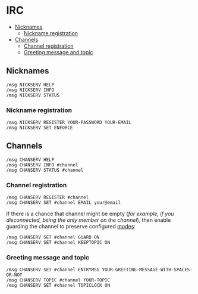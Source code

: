 # IRC

<!-- MarkdownTOC -->

- [Nicknames](#nicknames)
    - [Nickname registration](#nickname-registration)
- [Channels](#channels)
    - [Channel registration](#channel-registration)
    - [Greeting message and topic](#greeting-message-and-topic)

<!-- /MarkdownTOC -->

## Nicknames

```
/msg NICKSERV HELP
/msg NICKSERV INFO
/msg NICKSERV STATUS
```

### Nickname registration

```
/msg NICKSERV REGISTER YOUR-PASSWORD YOUR-EMAIL
/msg NICKSERV SET ENFORCE
```

## Channels

```
/msg CHANSERV HELP
/msg CHANSERV INFO #channel
/msg CHANSERV STATUS #channel
```

### Channel registration

```
/msg CHANSERV REGISTER #channel
/msg CHANSERV SET #channel EMAIL your@email
```

If there is a chance that channel might be empty (*for example, if you disconnected, being the only member on the channel*), then enable guarding the channel to preserve configured [modes](https://libera.chat/guides/channelmodes):

```
/msg CHANSERV SET #channel GUARD ON
/msg CHANSERV SET #channel KEEPTOPIC ON
```

### Greeting message and topic

```
/msg CHANSERV SET #channel ENTRYMSG YOUR-GREETING-MESSAGE-WITH-SPACES-OR-NOT
/msg CHANSERV TOPIC #channel YOUR-TOPIC
/msg CHANSERV SET #channel TOPICLOCK ON
```
